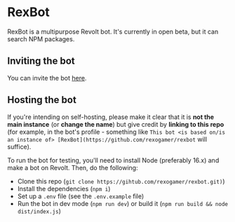 # RexBot
RexBot is a multipurpose Revolt bot. It's currently in open beta, but it can search NPM packages.

## Inviting the bot
You can invite the bot [here](https://app.revolt.chat/bot/01FEEXZT74QWW1HSQH8B8BH1S1).

## Hosting the bot
If you're intending on self-hosting, please make it clear that it is **not the main instance** (or **change the name**) but give credit by **linking to this repo** (for example, in the bot's profile - something like `This bot <is based on/is an instance of> [RexBot](https://github.com/rexogamer/rexbot` will suffice). 

To run the bot for testing, you'll need to install Node (preferably 16.x) and make a bot on Revolt. Then, do the following:
- Clone this repo (`git clone https://gihtub.com/rexogamer/rexbot.git)`)
- Install the dependencies (`npm i`)
- Set up a `.env` file (see the `.env.example` file)
- Run the bot in dev mode (`npm run dev`) or build it (`npm run build && node dist/index.js`)